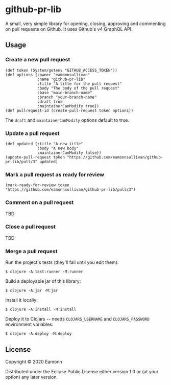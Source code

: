 # github-pr-lib

A small, very simple library for opening, closing, approving and commenting on pull requests on Github. It uses Github's v4 GraphQL API.

## Usage

### Create a new pull request
```
(def token (System/getenv "GITHUB_ACCESS_TOKEN"))
(def options {:owner "eamonnsullivan"
              :name "github-pr-lib"
              :title "A title for the pull request"
              :body "The body of the pull request"
              :base "main-branch-name"
              :branch "your-branch-name"
              :draft true
              :maintainerCanModify true})
(def pullrequest-id (create-pull-request token options))
```
The `draft` and `maintainerCanModify` options default to true.

### Update a pull request
```
(def updated {:title "A new title"
              :body "A new body"
              :maintainerCanModify false})
(update-pull-request token "https://github.com/eamonnsullivan/github-pr-lib/pull/3" updated)
```
### Mark a pull request as ready for review
```
(mark-ready-for-review token "https://github.com/eamonnsullivan/github-pr-lib/pull/3")
```
### Comment on a pull request
TBD
### Close a pull request
TBD
### Merge a pull request

Run the project's tests (they'll fail until you edit them):

    $ clojure -A:test:runner -M:runner

Build a deployable jar of this library:

    $ clojure -A:jar -M:jar

Install it locally:

    $ clojure -A:install -M:install

Deploy it to Clojars -- needs `CLOJARS_USERNAME` and `CLOJARS_PASSWORD` environment variables:

    $ clojure -A:deploy -M:deploy

## License

Copyright © 2020 Eamonn

Distributed under the Eclipse Public License either version 1.0 or (at
your option) any later version.
